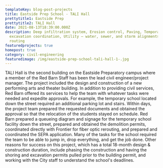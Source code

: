 ```yaml
---
templateKey: blog-post-projects
title: Eastside Prep School - TALI Hall
prettytitle1: Eastside Prep
prettytitle2: TALI Hall
date: 2021-08-13T18:39:00.000Z
description: Deep infiltration system, Erosion control, Paving, Temporary
  excavation coordination, Utility – water, sewer, and storm alignments, ADA
  routing
featuredprojects: true
homepost: true
category: civil-engineering
featuredimage: /img/eastside-prep-school-tali-hall-1-.jpg
---
```

TALI Hall is the second building on the Eastside Preparatory campus where a member of the  Red Barn Staff has been the lead civil engineer/project manager. The project included the design and construction of a new performing arts and theater building.   In addition to providing civil services, Red Barn offered its services to help the team with whatever tasks were needed and expedite approvals. For example, the temporary school located down the street required an additional parking lot and stairs.   Within days, the project team prepared the requested documents and obtained the approval so that the relocation of the students stayed on schedule. Red Barn prepared a queueing diagram and signage for the temporary school facility down the street, prepared and obtained the demolition permits, coordinated directly with Frontier for fiber optic rerouting, and prepared and coordinated the SEPA application. Many of the tasks for the school required the team to be able to jump in, drop everything, and get the job done. Other reasons for success on this project, which has a total 18-month design & construction duration, include phasing the construction and having the shoring and excavation permits pulled prior to the building permit, and working with the City staff to understand the school's deadlines.